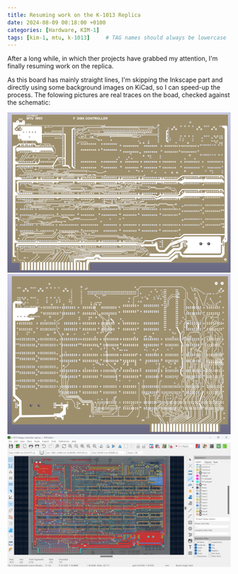```yaml
---
title: Resuming work on the K-1013 Replica
date: 2024-08-09 00:18:00 +0100
categories: [Hardware, KIM-1]
tags: [kim-1, mtu, k-1013]     # TAG names should always be lowercase
---
```

After a long while, in which ther projects have grabbed my attention, I'm finally resuming work on the replica.

As this board has mainly straight lines, I'm skipping the Inkscape part and directly using some background images on KiCad, so I can speed-up the process. The folowing pictures are real traces on the boad, checked against the schematic:

![img-description](/assets/img/posts/2024-08-09-Resuming-work-on-the-K-1013-replica/k-1013-progress-front.png)
![img-description](/assets/img/posts/2024-08-09-Resuming-work-on-the-K-1013-replica/k-1013-progress-back.png)
![img-description](/assets/img/posts/2024-08-09-Resuming-work-on-the-K-1013-replica/k-1013-progress-kicad.png)
